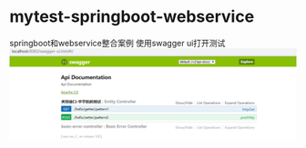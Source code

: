 # mytest-springboot-webservice
springboot和webservice整合案例 使用swagger ui打开测试
![Image text](https://github.com/HuaDaCat/mytest-springboot-webservice/blob/master/swagger.PNG)

